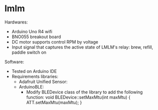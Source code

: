 
# lmlm
Hardwares:
- Arduino Uno R4 wifi
- BNO055 breakout board
- DC motor supports control RPM by voltage
- Input signal that captures the active state of LMLM's relay: brew, refill, paddle switch on

Software:
- Tested on Arduino IDE
- Requirements libraries:
	- Adafruit Unified Sensor:
	- ArduinoBLE:
		- Modify BLEDevice class of the library to add the following function:
void BLEDevice::setMaxMtu(int maxMtu)
{
	ATT.setMaxMtu(maxMtu);
}
